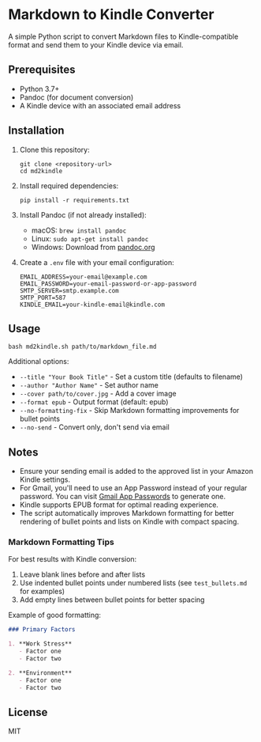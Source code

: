 # Markdown to Kindle Converter

A simple Python script to convert Markdown files to Kindle-compatible format and send them to your Kindle device via email.

## Prerequisites

- Python 3.7+
- Pandoc (for document conversion)
- A Kindle device with an associated email address

## Installation

1. Clone this repository:
   ```
   git clone <repository-url>
   cd md2kindle
   ```

2. Install required dependencies:
   ```
   pip install -r requirements.txt
   ```

3. Install Pandoc (if not already installed):
   - macOS: `brew install pandoc`
   - Linux: `sudo apt-get install pandoc`
   - Windows: Download from [pandoc.org](https://pandoc.org/installing.html)

4. Create a `.env` file with your email configuration:
   ```
   EMAIL_ADDRESS=your-email@example.com
   EMAIL_PASSWORD=your-email-password-or-app-password
   SMTP_SERVER=smtp.example.com
   SMTP_PORT=587
   KINDLE_EMAIL=your-kindle-email@kindle.com
   ```

## Usage

```
bash md2kindle.sh path/to/markdown_file.md
```

Additional options:
- `--title "Your Book Title"` - Set a custom title (defaults to filename)
- `--author "Author Name"` - Set author name
- `--cover path/to/cover.jpg` - Add a cover image
- `--format epub` - Output format (default: epub)
- `--no-formatting-fix` - Skip Markdown formatting improvements for bullet points
- `--no-send` - Convert only, don't send via email

## Notes

- Ensure your sending email is added to the approved list in your Amazon Kindle settings.
- For Gmail, you'll need to use an App Password instead of your regular password. You can visit [Gmail App Passwords](https://myaccount.google.com/apppasswords) to generate one.
- Kindle supports EPUB format for optimal reading experience.
- The script automatically improves Markdown formatting for better rendering of bullet points and lists on Kindle with compact spacing.

### Markdown Formatting Tips

For best results with Kindle conversion:

1. Leave blank lines before and after lists
2. Use indented bullet points under numbered lists (see `test_bullets.md` for examples)
3. Add empty lines between bullet points for better spacing

Example of good formatting:
```markdown
### Primary Factors

1. **Work Stress**
   - Factor one
   - Factor two

2. **Environment**
   - Factor one
   - Factor two
```

## License

MIT
